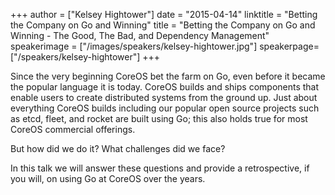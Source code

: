 +++
author = ["Kelsey Hightower"]
date = "2015-04-14"
linktitle = "Betting the Company on Go and Winning"
title = "Betting the Company on Go and Winning - The Good, The Bad, and Dependency Management"
speakerimage = ["/images/speakers/kelsey-hightower.jpg"]
speakerpage=["/speakers/kelsey-hightower"]
+++

Since the very beginning CoreOS bet the farm on Go, even before it became the popular language it is today. CoreOS builds and ships components that enable users to create distributed systems from the ground up. Just about everything CoreOS builds including our popular open source projects such as etcd, fleet, and rocket are built using Go; this also holds true for most CoreOS commercial offerings.

But how did we do it? What challenges did we face?

In this talk we will answer these questions and provide a retrospective, if you will, on using Go at CoreOS over the years.

